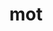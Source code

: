 ---
category: 3-letters
denotation: null
name: mot
reference_link: https://www.etymonline.com/word/mot
root_language: null
root_name: null
title: mot
type: free
word_sums:
- respelling: mot
  sum: 'Mot + '
---